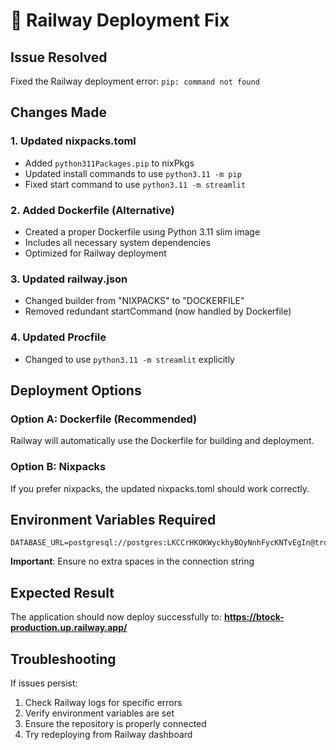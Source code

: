 # 🔧 Railway Deployment Fix

## Issue Resolved
Fixed the Railway deployment error: `pip: command not found`

## Changes Made

### 1. **Updated nixpacks.toml**
- Added `python311Packages.pip` to nixPkgs
- Updated install commands to use `python3.11 -m pip`
- Fixed start command to use `python3.11 -m streamlit`

### 2. **Added Dockerfile (Alternative)**
- Created a proper Dockerfile using Python 3.11 slim image
- Includes all necessary system dependencies
- Optimized for Railway deployment

### 3. **Updated railway.json**
- Changed builder from "NIXPACKS" to "DOCKERFILE"
- Removed redundant startCommand (now handled by Dockerfile)

### 4. **Updated Procfile**
- Changed to use `python3.11 -m streamlit` explicitly

## Deployment Options

### Option A: Dockerfile (Recommended)
Railway will automatically use the Dockerfile for building and deployment.

### Option B: Nixpacks
If you prefer nixpacks, the updated nixpacks.toml should work correctly.

## Environment Variables Required
```
DATABASE_URL=postgresql://postgres:LKCCrHKOKWyckhyBOyNnhFycKNTvEgIn@trolley.proxy.rlwy.net:59937/railway
```
**Important**: Ensure no extra spaces in the connection string

## Expected Result
The application should now deploy successfully to:
**https://btock-production.up.railway.app/**

## Troubleshooting
If issues persist:
1. Check Railway logs for specific errors
2. Verify environment variables are set
3. Ensure the repository is properly connected
4. Try redeploying from Railway dashboard
